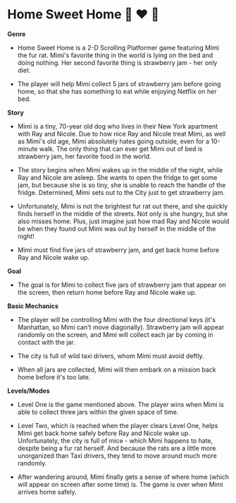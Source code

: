 # Home Sweet Home :dog: :heart: :strawberry: 

**Genre**
+ Home Sweet Home is a 2-D Scrolling Platformer game featuring Mimi the fur rat. 
Mimi's favorite thing in the world is lying on the bed and doing nothing.
Her second favorite thing is strawberry jam - her only diet.

+ The player will help Mimi collect 5 jars of strawberry jam before going home,
so that she has something to eat while enjoying Netflix on her bed.

**Story**
+ Mimi is a tiny, 70-year old dog who lives in their New York apartment with Ray and Nicole.
Due to how nice Ray and Nicole treat Mimi, as well as Mimi's old age, Mimi absolutely hates
going outside, even for a 10-minute walk. The only thing that can ever get Mimi out of bed is
strawberry jam, her favorite food in the world.

+ The story begins when Mimi wakes up in the middle of the night, while Ray and Nicole are asleep. She wants to open the fridge to get some jam, but because she is so tiny, she is unable to reach the handle of the fridge. Determined, Mimi sets out to the City just to get strawberry jam.

+ Unfortunately, Mimi is not the brightest fur rat out there, and she quickly finds herself in the middle of the streets. Not only is she hungry, but she also misses home. Plus, just imagine just how mad Ray and Nicole would be when they found out Mimi was out by herself in the middle of the night!

+ Mimi must find five jars of strawberry jam, and get back home before Ray and Nicole 
wake up.


**Goal**
+ The goal is for Mimi to collect five jars of strawberry jam that appear on the screen,
then return home before Ray and Nicole wake up.

**Basic Mechanics**
+ The player will be controlling Mimi with the four directional keys (it's Manhattan, so Mimi can't move diagonally). Strawberry jam will appear randomly on the screen, and Mimi will collect each jar by coming in contact with the jar. 

+ The city is full of wild taxi drivers, whom Mimi must avoid deftly.

+ When all jars are collected, Mimi will then embark on a mission back home before it's too late.

**Levels/Modes**
+ Level One is the game mentioned above. The player wins when Mimi is able to collect three jars within the given space of time. 

+ Level Two, which is reached when the player clears Level One, helps Mimi get back home safely before Ray and Nicole wake up. Unfortunately, the city is full of mice - which Mimi happens to hate, despite being a fur rat herself. And because the rats are a little more unorganized than Taxi drivers, they tend to move around much more randomly.

+ After wandering around, Mimi finally gets a sense of where home (which will appear on screen after some time) is. The game is over when Mimi arrives home safely. 